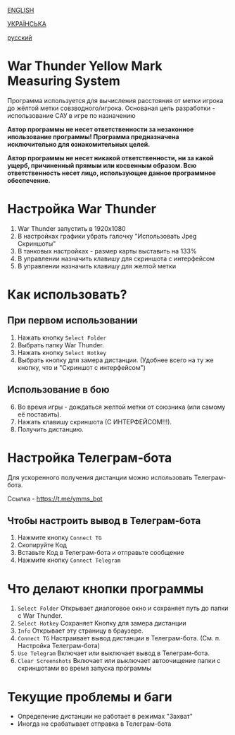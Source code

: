 <a href="https://github.com/qwazar14/WT-YMMS/blob/main/README.md">ENGLISH</a>

<a href="https://github.com/qwazar14/WT-YMMS/blob/main/README_UA.md">УКРАЇНСЬКА</a>

<a href="https://github.com/qwazar14/WT-YMMS/blob/main/README_RU.md">русский</a>

# War Thunder Yellow Mark Measuring System
Программа используется для вычисления расстояния от метки игрока до жёлтой метки совзводного/игрока.
Основаная цель разработки - использование САУ в игре по назначению

**Автор программы не несет ответственности за незаконное ипользование программы! Программа предназначена исключительно для ознакомительных целей.**

**Автор программы не несет никакой ответственности, ни за какой ущерб, причиненный прямым или косвенным образом. Всю ответственность несет лицо, использующее данное программное обеспечение.**

# Настройка War Thunder
1. War Thunder запустить в 1920х1080
2. В настройках графики убрать галочку "Использовать Jpeg Скриншоты"
3. В танковых настройках - размер карты выставить на 133%
4. В управлении назначить клавишу для скриншота с интерфейсом
5. В управлении назначить клавишу для желтой метки

# Как использовать?
## При первом использовании
1. Нажать кнопку `Select Folder`
2. Выбрать папку War Thunder.
3. Нажать кнопку `Select Hotkey`
4. Выбрать кнопку для замера дистанции. (Удобнее всего на ту же кнопку, что и "Скриншот с интерфейсом")

## Использование в бою
6. Во время игры - дождаться желтой метки от союзника (или самому её поставить).
7. Нажать клавишу скриншота (С ИНТЕРФЕЙСОМ!!!).
8. Получить дистанцию.

# Настройка Телеграм-бота
Для ускоренного получения дистанции можно использовать Телеграм-бота.

Ссылка - https://t.me/ymms_bot

## Чтобы настроить вывод в Телеграм-бота
1. Нажмите кнопку `Connect TG`
2. Скопируйте Код
3. Вставьте Код в Телеграм-бота и отправьте сообщение
4. Нажмите кнопку `Connect Telegram`


# Что делают кнопки программы
1. `Select Folder` Открывает диалоговое окно и сохраняет путь до папки с War Thunder.
2. `Select Hotkey` Сохраняет Кнопку для замера дистанции
3. `Info` Открывает эту страницу в браузере.
4. `Connect TG`  Настраивает вывод дистанции в Телеграм-бота. (См. п. Настройка Телеграм-бота)
5. `Use Telegram` Включает или выключает вывод в Телеграм-бота.
6. `Clear Screenshots` Включает или выключает автоочищение папки с скриншотами во время запуска программы

# Текущие проблемы и баги
- Определение дистанции не работает в режимах "Захват"
- Иногда не срабатывает отправка в Телеграм-бота
